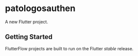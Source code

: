 # patologosauthen

A new Flutter project.

## Getting Started

FlutterFlow projects are built to run on the Flutter _stable_ release.
